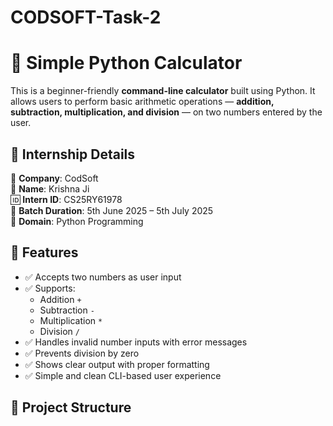 # CODSOFT-Task-2

# 🧮 Simple Python Calculator

This is a beginner-friendly **command-line calculator** built using Python. It allows users to perform basic arithmetic operations — **addition, subtraction, multiplication, and division** — on two numbers entered by the user.

## 📌 Internship Details

📌 **Company**: CodSoft  
👤 **Name**: Krishna Ji  
🆔 **Intern ID**: CS25RY61978  
📆 **Batch Duration**: 5th June 2025 – 5th July 2025  
💼 **Domain**: Python Programming  

## 🚀 Features

- ✅ Accepts two numbers as user input
- ✅ Supports:
  - Addition `+`
  - Subtraction `-`
  - Multiplication `*`
  - Division `/`
- ✅ Handles invalid number inputs with error messages
- ✅ Prevents division by zero
- ✅ Shows clear output with proper formatting
- ✅ Simple and clean CLI-based user experience


## 📂 Project Structure

